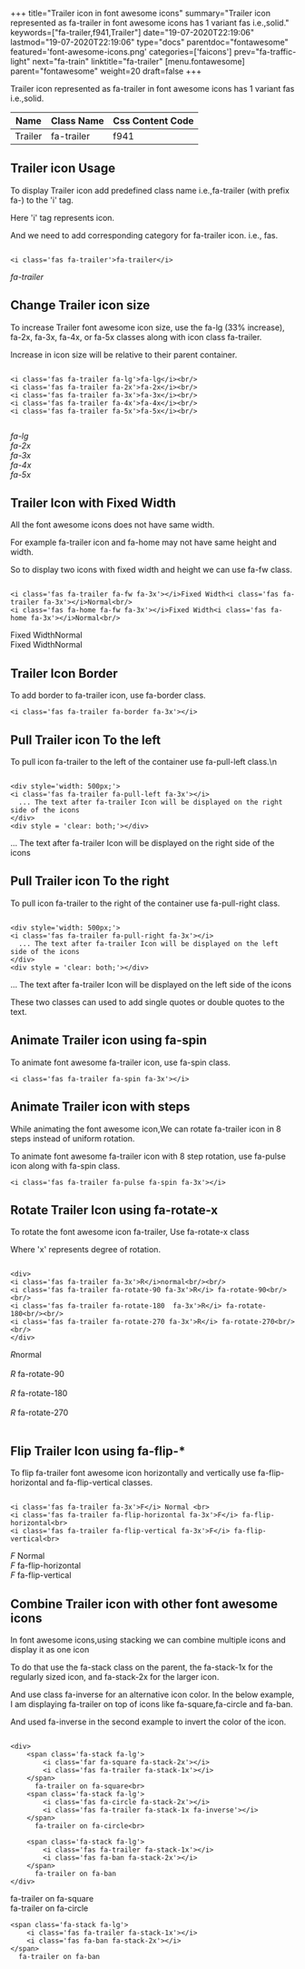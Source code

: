 +++
title="Trailer icon in font awesome icons"
summary="Trailer icon represented as fa-trailer in font awesome icons has 1 variant fas i.e.,solid."
keywords=["fa-trailer,f941,Trailer"]
date="19-07-2020T22:19:06"
lastmod="19-07-2020T22:19:06"
type="docs"
parentdoc="fontawesome"
featured='font-awesome-icons.png'
categories=['faicons']
prev="fa-traffic-light"
next="fa-train"
linktitle="fa-trailer"
[menu.fontawesome]
parent="fontawesome"
weight=20
draft=false
+++


Trailer icon represented as fa-trailer in font awesome icons has 1 variant fas i.e.,solid.

<div class='table-responsive'><table class='table'><thead><tr><th>Name</th><th>Class Name</th><th>Css Content Code</th></tr></thead><tbody><tr><td>Trailer</td><td>fa-trailer</td><td>f941</td></tr></tbody></table></div>



## Trailer icon Usage

To display Trailer icon add predefined class name i.e.,fa-trailer (with prefix fa-) to the 'i' tag.

Here 'i' tag represents icon.

And we need to add corresponding category for fa-trailer icon. i.e., fas.


```

<i class='fas fa-trailer'>fa-trailer</i>
```

<i class='fas fa-trailer'>fa-trailer</i>




## Change Trailer icon size
To increase Trailer font awesome icon size, use the fa-lg (33% increase), fa-2x, fa-3x, fa-4x, or fa-5x classes along with icon class fa-trailer.

Increase in icon size will be relative to their parent container. 

```

<i class='fas fa-trailer fa-lg'>fa-lg</i><br/>
<i class='fas fa-trailer fa-2x'>fa-2x</i><br/>
<i class='fas fa-trailer fa-3x'>fa-3x</i><br/>
<i class='fas fa-trailer fa-4x'>fa-4x</i><br/>
<i class='fas fa-trailer fa-5x'>fa-5x</i><br/>
            
```

<i class='fas fa-trailer fa-lg'>fa-lg</i><br/>
<i class='fas fa-trailer fa-2x'>fa-2x</i><br/>
<i class='fas fa-trailer fa-3x'>fa-3x</i><br/>
<i class='fas fa-trailer fa-4x'>fa-4x</i><br/>
<i class='fas fa-trailer fa-5x'>fa-5x</i><br/>
            



## Trailer Icon with Fixed Width 

All the font awesome icons does not have same width.

For example fa-trailer icon and fa-home may not have same height and width.

So to display two icons with fixed width and height we can use fa-fw class.


```

<i class='fas fa-trailer fa-fw fa-3x'></i>Fixed Width<i class='fas fa-trailer fa-3x'></i>Normal<br/>
<i class='fas fa-home fa-fw fa-3x'></i>Fixed Width<i class='fas fa-home fa-3x'></i>Normal<br/>
```

<i class='fas fa-trailer fa-fw fa-3x'></i>Fixed Width<i class='fas fa-trailer fa-3x'></i>Normal<br/>
<i class='fas fa-home fa-fw fa-3x'></i>Fixed Width<i class='fas fa-home fa-3x'></i>Normal<br/>



## Trailer Icon Border 

To add border to fa-trailer icon, use fa-border class.


```
<i class='fas fa-trailer fa-border fa-3x'></i>

```
<i class='fas fa-trailer fa-border fa-3x'></i>





## Pull Trailer icon To the left

To pull icon fa-trailer to the left of the container use fa-pull-left class.\n

```

<div style='width: 500px;'>
<i class='fas fa-trailer fa-pull-left fa-3x'></i>
  ... The text after fa-trailer Icon will be displayed on the right side of the icons
</div>
<div style = 'clear: both;'></div>
```

<div style='width: 500px;'>
<i class='fas fa-trailer fa-pull-left fa-3x'></i>
  ... The text after fa-trailer Icon will be displayed on the right side of the icons
</div>
<div style = 'clear: both;'></div>




## Pull Trailer icon To the right
To pull icon fa-trailer to the right of the container use fa-pull-right class.

```

<div style='width: 500px;'>
<i class='fas fa-trailer fa-pull-right fa-3x'></i>
  ... The text after fa-trailer Icon will be displayed on the left side of the icons
</div>
<div style = 'clear: both;'></div>
```

<div style='width: 500px;'>
<i class='fas fa-trailer fa-pull-right fa-3x'></i>
  ... The text after fa-trailer Icon will be displayed on the left side of the icons
</div>
<div style = 'clear: both;'></div>

These two classes can used to add single quotes or double quotes to the text.


## Animate Trailer icon using fa-spin
To animate font awesome fa-trailer icon, use fa-spin class.

```
<i class='fas fa-trailer fa-spin fa-3x'></i>
```
<i class='fas fa-trailer fa-spin fa-3x'></i>




## Animate Trailer icon with steps
While animating the font awesome icon,We can rotate fa-trailer icon in 8 steps instead of uniform rotation.

To animate font awesome fa-trailer icon with 8 step rotation, use fa-pulse icon along with fa-spin class.


```
<i class='fas fa-trailer fa-pulse fa-spin fa-3x'></i>

```
<i class='fas fa-trailer fa-pulse fa-spin fa-3x'></i>





## Rotate Trailer Icon using fa-rotate-x
To rotate the font awesome icon fa-trailer, Use fa-rotate-x class

Where 'x' represents degree of rotation.


```

<div>
<i class='fas fa-trailer fa-3x'>R</i>normal<br/><br/>
<i class='fas fa-trailer fa-rotate-90 fa-3x'>R</i> fa-rotate-90<br/><br/> 
<i class='fas fa-trailer fa-rotate-180  fa-3x'>R</i> fa-rotate-180<br/><br/> 
<i class='fas fa-trailer fa-rotate-270 fa-3x'>R</i> fa-rotate-270<br/><br/>
</div>
```

<div>
<i class='fas fa-trailer fa-3x'>R</i>normal<br/><br/>
<i class='fas fa-trailer fa-rotate-90 fa-3x'>R</i> fa-rotate-90<br/><br/> 
<i class='fas fa-trailer fa-rotate-180  fa-3x'>R</i> fa-rotate-180<br/><br/> 
<i class='fas fa-trailer fa-rotate-270 fa-3x'>R</i> fa-rotate-270<br/><br/>
</div>




## Flip Trailer Icon using fa-flip-*
To flip fa-trailer font awesome icon horizontally and vertically use fa-flip-horizontal and fa-flip-vertical classes. 

```

<i class='fas fa-trailer fa-3x'>F</i> Normal <br>
<i class='fas fa-trailer fa-flip-horizontal fa-3x'>F</i> fa-flip-horizontal<br>
<i class='fas fa-trailer fa-flip-vertical fa-3x'>F</i> fa-flip-vertical<br>
```

<i class='fas fa-trailer fa-3x'>F</i> Normal <br>
<i class='fas fa-trailer fa-flip-horizontal fa-3x'>F</i> fa-flip-horizontal<br>
<i class='fas fa-trailer fa-flip-vertical fa-3x'>F</i> fa-flip-vertical<br>




## Combine Trailer icon with other font awesome icons
In font awesome icons,using stacking we can combine multiple icons and display it as one icon 

To do that use the fa-stack class on the parent, the fa-stack-1x for the regularly sized icon, and fa-stack-2x for the larger icon.

And use class fa-inverse for an alternative icon color. 
In the below example, I am displaying fa-trailer on top of icons like fa-square,fa-circle and fa-ban.

And used fa-inverse in the second example to invert the color of the icon.

```

<div>
    <span class='fa-stack fa-lg'>
        <i class='far fa-square fa-stack-2x'></i>
        <i class='fas fa-trailer fa-stack-1x'></i>
    </span>
      fa-trailer on fa-square<br>
    <span class='fa-stack fa-lg'>
        <i class='fas fa-circle fa-stack-2x'></i>
        <i class='fas fa-trailer fa-stack-1x fa-inverse'></i>
    </span>
      fa-trailer on fa-circle<br>

    <span class='fa-stack fa-lg'>
        <i class='fas fa-trailer fa-stack-1x'></i>
        <i class='fas fa-ban fa-stack-2x'></i>
    </span>
      fa-trailer on fa-ban
</div>
```

<div>
    <span class='fa-stack fa-lg'>
        <i class='far fa-square fa-stack-2x'></i>
        <i class='fas fa-trailer fa-stack-1x'></i>
    </span>
      fa-trailer on fa-square<br>
    <span class='fa-stack fa-lg'>
        <i class='fas fa-circle fa-stack-2x'></i>
        <i class='fas fa-trailer fa-stack-1x fa-inverse'></i>
    </span>
      fa-trailer on fa-circle<br>

    <span class='fa-stack fa-lg'>
        <i class='fas fa-trailer fa-stack-1x'></i>
        <i class='fas fa-ban fa-stack-2x'></i>
    </span>
      fa-trailer on fa-ban
</div>






